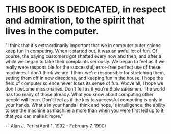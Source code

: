 # THIS BOOK IS DEDICATED, in respect and admiration, to the spirit that lives in the computer.

 "I think that it's extraordinarily important that we in computer puter scienc keep fun in computing. When it started out, it was an awful lot of fun. Of course, the paying customers got shafted every now and then, and after a while we began to take their complaints seriously. We began to feel as if we really were responsible for the successful, error-free perfect use of these machines. I don't think we are. I think we're responsible for stretching them, setting them off in new directions, and keeping fun in the house. I hope the field of computer science never loses its sense of fun. Above all, I hope we don't become missionaries. Don't fell as if you're Bible salesmen. The world has too many of those already. What you know about computing other people will learn. Don't feel as if the key to successful computing is only in your hands. What's in your hands I think and hope, is intelligence: the ability to see the machine as machine a more than when you were first led up to it, that you can make it more."

-- Alan J. Perlis(April 1, 1992 - February 7, 1990)


